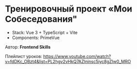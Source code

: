 # Тренировочный проект «Мои Собеседования"

- Stack: Vue 3 + TypeScript + Vite
- Components: PrimeVue

Автор: **Frontend Skills**

Плейлист уроков: https://www.youtube.com/watch?v=fdDKc_OBzt4&list=PL2hgv2vHkQ7AZlninsc5iyc8gZIw0_MRO
